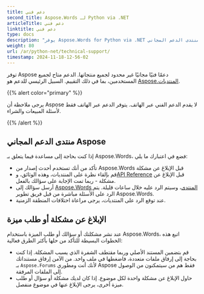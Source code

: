 ```yaml
---
title: دعم فني
second_title: Aspose.Words لـ Python via .NET
articleTitle: دعم فني
linktitle: دعم فني
type: docs
description: "يوفر Aspose.Words for Python via .NET دعمًا فنيًا مجانيًا متاحًا لجميع المستخدمين. الرجاء الإبلاغ عن سؤالك أو مشكلتك أو طلب الميزة باستخدام منتدى الدعم المجاني Aspose."
weight: 80
url: /ar/python-net/technical-support/
timestamp: 2024-11-18-12-56-02
---
```


توفر Aspose دعمًا فنيًا مجانيًا غير محدود لجميع منتجاتها. الدعم متاح لجميع المستخدمين، بما في ذلك التقييم. السبيل الرئيسي للدعم هو [Aspose.المنتديات](https://forum.aspose.com/c/words/8).

{{% alert color="primary" %}}

يرجى ملاحظة أن Aspose لا يقدم الدعم الفني عبر الهاتف. يتوفر الدعم عبر الهاتف فقط لأسئلة المبيعات والشراء.

{{% /alert %}}

## منتدى الدعم المجاني Aspose

إذا كنت بحاجة إلى مساعدة فيما يتعلق بـ Aspose.Words، فضع في اعتبارك ما يلي:

* تأكد من أنك تستخدم أحدث إصدار من Aspose.Words قبل الإبلاغ عن مشكلة
* قم بإلقاء نظرة على المنتديات، وهذه الوثائق، و[API Reference](https://reference.aspose.com/words/python-net/) قبل الإبلاغ عن مشكلة - ربما تمت الإجابة على سؤالك بالفعل.
* أرسل سؤالك إلى [Aspose.Words المنتدى](https://forum.aspose.com/c/words/8)، وسيتم الرد عليه خلال ساعات قليلة. يتم الرد على الأسئلة مباشرة من قبل فريق تطوير Aspose.Words.
* عند توقع الرد على المنتديات، يرجى مراعاة اختلافات المنطقة الزمنية.

## الإبلاغ عن مشكلة أو طلب ميزة

عند نشر مشكلتك أو سؤالك أو طلب الميزة باستخدام Aspose.Words، اتبع هذه الخطوات البسيطة للتأكد من حلها بأكثر الطرق فعالية:

* قم بتضمين المستند الأصلي وربما مقتطف الشفرة الذي يسبب المشكلة. إذا كنت بحاجة إلى إرفاق ملفات متعددة، فاضغطها في ملف واحد. من الآمن إرفاق مستنداتك بـ `Aspose.Forums` لأنك أنت ومطوري Aspose فقط هم من سيتمكنون من الوصول إلى الملفات المرفقة.
* حاول الإبلاغ عن مشكلة واحدة لكل موضوع. إذا كان لديك مشكلة أو سؤال أو طلب ميزة أخرى، يرجى الإبلاغ عنها في موضوع منفصل.
